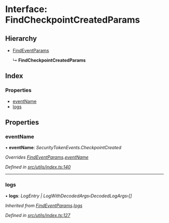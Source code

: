 # Interface: FindCheckpointCreatedParams

## Hierarchy

* [FindEventParams](_utils_index_.findeventparams.md)

  ↳ **FindCheckpointCreatedParams**

## Index

### Properties

* [eventName](_utils_index_.findcheckpointcreatedparams.md#eventname)
* [logs](_utils_index_.findcheckpointcreatedparams.md#logs)

## Properties

###  eventName

• **eventName**: *SecurityTokenEvents.CheckpointCreated*

*Overrides [FindEventParams](_utils_index_.findeventparams.md).[eventName](_utils_index_.findeventparams.md#eventname)*

*Defined in [src/utils/index.ts:140](https://github.com/PolymathNetwork/polymath-sdk/blob/ade5412/src/utils/index.ts#L140)*

___

###  logs

• **logs**: *LogEntry | LogWithDecodedArgs‹DecodedLogArgs›[]*

*Inherited from [FindEventParams](_utils_index_.findeventparams.md).[logs](_utils_index_.findeventparams.md#logs)*

*Defined in [src/utils/index.ts:127](https://github.com/PolymathNetwork/polymath-sdk/blob/ade5412/src/utils/index.ts#L127)*
